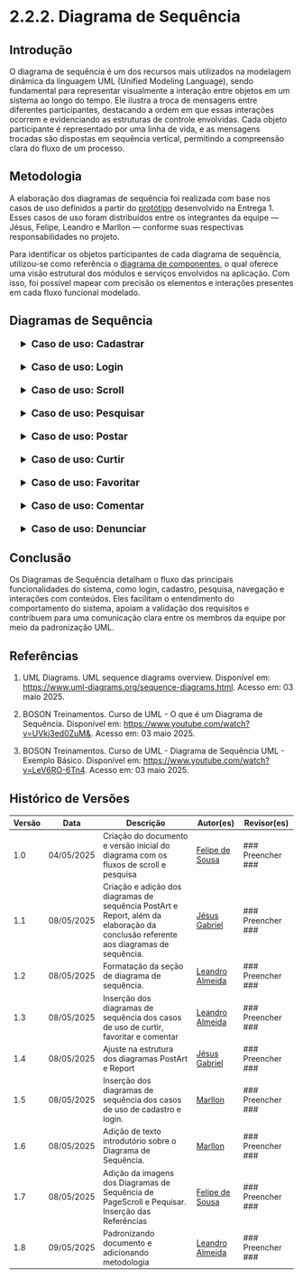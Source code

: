 # 2.2.2. Diagrama de Sequência

## Introdução

O diagrama de sequência é um dos recursos mais utilizados na modelagem dinâmica da linguagem UML (Unified Modeling Language), sendo fundamental para representar visualmente a interação entre objetos em um sistema ao longo do tempo. Ele ilustra a troca de mensagens entre diferentes participantes, destacando a ordem em que essas interações ocorrem e evidenciando as estruturas de controle envolvidas. Cada objeto participante é representado por uma linha de vida, e as mensagens trocadas são dispostas em sequência vertical, permitindo a compreensão clara do fluxo de um processo.

## Metodologia

A elaboração dos diagramas de sequência foi realizada com base nos casos de uso definidos a partir do [protótipo](https://unbarqdsw2025-1-turma01.github.io/2025.1-T01-_G2_PinacotecaOnline_Entrega_01/#/Base/1.1.4.Prototype) desenvolvido na Entrega 1. Esses casos de uso foram distribuídos entre os integrantes da equipe — Jésus, Felipe, Leandro e Marllon — conforme suas respectivas responsabilidades no projeto.

Para identificar os objetos participantes de cada diagrama de sequência, utilizou-se como referência o [diagrama de componentes](/Modelagem/2.1.3.DiagramaComponentes), o qual oferece uma visão estrutural dos módulos e serviços envolvidos na aplicação. Com isso, foi possível mapear com precisão os elementos e interações presentes em cada fluxo funcional modelado.

## Diagramas de Sequência

<div style="margin-left: 20px;">
<details style="margin-bottom: 20px;">
  <summary style="font-size: 1.1rem;"><strong>Caso de uso: Cadastrar</strong></summary>
  <font size="2"><p style="text-align: center"><b>Figura 1:</b> Diagrama de Sequência - Cadastrar</p></font>
  <div style="text-align: center">

![sd-cadastrar](./assets/images/DiagramaSeqUserRegister.png)

  </div>
  <font size="2"><p style="text-align: center"><b>Autor:</b> Marllon Fausto, 2025.</p></font>
</details>

<details style="margin-bottom: 20px;">
  <summary style="font-size: 1.1rem;"><strong>Caso de uso: Login</strong></summary>
  <font size="2"><p style="text-align: center"><b>Figura 1:</b> Diagrama de Sequência - Login</p></font>
  <div style="text-align: center">

![sd-login](./assets/images/DiagramaSeqUserLogin.png)

  </div>
  <font size="2"><p style="text-align: center"><b>Autor:</b> Marllon Fausto, 2025.</p></font>
</details>

<details style="margin-bottom: 20px;">
  <summary style="font-size: 1.1rem;"><strong>Caso de uso: Scroll</strong></summary>
  <font size="2"><p style="text-align: center"><b>Figura 2:</b> Diagrama de Sequência - Scroll</p></font>
  <div style="text-align: center">

![sd-scroll](./assets/images/sd-scroll.png)

  </div>
  <font size="2"><p style="text-align: center"><b>Autor:</b> Felipe de Sousa, 2025.</p></font>
</details>

<details style="margin-bottom: 20px;">
  <summary style="font-size: 1.1rem;"><strong>Caso de uso: Pesquisar</strong></summary>
  <font size="2"><p style="text-align: center"><b>Figura 3:</b> Diagrama de Sequência - Pesquisar</p></font>
  <div style="text-align: center">

![sd-pesquisar](./assets/images/sd-pesquisar.png)

  </div>
  <font size="2"><p style="text-align: center"><b>Autor:</b> Felipe de Sousa, 2025.</p></font>
</details>

<details style="margin-bottom: 20px;">
  <summary style="font-size: 1.1rem;"><strong>Caso de uso: Postar</strong></summary>
  <font size="2"><p style="text-align: center"><b>Figura 4:</b> Diagrama de Sequência - Postar</p></font>
  <div style="text-align: center">

![sd-postar](./assets/images/DiagramaPostArt.png)

  </div>
  <font size="2"><p style="text-align: center"><b>Autor:</b> Jésus Gabriel, 2025.</p></font>
</details>

<details style="margin-bottom: 20px;">
  <summary style="font-size: 1.1rem;"><strong>Caso de uso: Curtir</strong></summary>
  <font size="2"><p style="text-align: center"><b>Figura 5:</b> Diagrama de Sequência - Curtir</p></font>
  <div style="text-align: center">

![sd-curtir](./assets/images/sd-like.jpg)

  </div>
  <font size="2"><p style="text-align: center"><b>Autor:</b> Leandro Almeida, 2025.</p></font>
</details>

<details style="margin-bottom: 20px;">
  <summary style="font-size: 1.1rem;"><strong>Caso de uso: Favoritar</strong></summary>
  <font size="2"><p style="text-align: center"><b>Figura 6:</b> Diagrama de Sequência - Favoritar</p></font>
  <div style="text-align: center">

![sd-favoritar](./assets/images/sd-favorite.jpg)

  </div>
  <font size="2"><p style="text-align: center"><b>Autor:</b> Leandro Almeida, 2025.</p></font>
</details>

<details style="margin-bottom: 20px;">
  <summary style="font-size: 1.1rem;"><strong>Caso de uso: Comentar</strong></summary>
  <font size="2"><p style="text-align: center"><b>Figura 7:</b> Diagrama de Sequência - Comentar</p></font>
  <div style="text-align: center">

![sd-comentar](./assets/images/sd-comment.jpg)

  </div>
  <font size="2"><p style="text-align: center"><b>Autor:</b> Leandro Almeida, 2025.</p></font>
</details>

<details style="margin-bottom: 20px;">
  <summary style="font-size: 1.1rem;"><strong>Caso de uso: Denunciar</strong></summary>
  <font size="2"><p style="text-align: center"><b>Figura 8:</b> Diagrama de Sequência - Denunciar</p></font>
  <div style="text-align: center">

![sd-denunciar](./assets/images/DiagramaReport.png)

  </div>
  <font size="2"><p style="text-align: center"><b>Autor:</b> Jésus Gabriel, 2025.</p></font>
</details>
</div>

## Conclusão

Os Diagramas de Sequência detalham o fluxo das principais funcionalidades do sistema, como login, cadastro, pesquisa, navegação e interações com conteúdos. Eles facilitam o entendimento do comportamento do sistema, apoiam a validação dos requisitos e contribuem para uma comunicação clara entre os membros da equipe por meio da padronização UML.

## Referências

1. UML Diagrams. UML sequence diagrams overview. Disponível em: https://www.uml-diagrams.org/sequence-diagrams.html. Acesso em: 03 maio 2025.

2. BOSON Treinamentos. Curso de UML - O que é um Diagrama de Sequência. Disponível em: https://www.youtube.com/watch?v=UVkj3ed0ZuM&. Acesso em: 03 maio 2025.

3. BOSON Treinamentos. Curso de UML - Diagrama de Sequência UML - Exemplo Básico. Disponível em: https://www.youtube.com/watch?v=LeV6RO-6Tn4. Acesso em: 03 maio 2025.

## Histórico de Versões

| Versão | Data       | Descrição                                                                                                                           | Autor(es)                                      | Revisor(es)       |
| ------ | ---------- | ----------------------------------------------------------------------------------------------------------------------------------- | ---------------------------------------------- | ----------------- |
| 1.0    | 04/05/2025 | Criação do documento e versão inicial do diagrama com os fluxos de scroll e pesquisa                                                | [Felipe de Sousa](https://github.com/fsousac)  | ### Preencher ### |
| 1.1    | 08/05/2025 | Criação e adição dos diagramas de sequência PostArt e Report, além da elaboração da conclusão referente aos diagramas de sequência. | [Jésus Gabriel](https://github.com/xGabrielCv) | ### Preencher ### |
| 1.2    | 08/05/2025 | Formatação da seção de diagrama de sequência.                                                                                       | [Leandro Almeida](https://github.com/LeanArs)  | ### Preencher ### |
| 1.3    | 08/05/2025 | Inserção dos diagramas de sequência dos casos de uso de curtir, favoritar e comentar                                                | [Leandro Almeida](https://github.com/LeanArs)  | ### Preencher ### |
| 1.4    | 08/05/2025 | Ajuste na estrutura dos diagramas PostArt e Report                                                                                  | [Jésus Gabriel](https://github.com/xGabrielCv) | ### Preencher ### |
| 1.5    | 08/05/2025 | Inserção dos diagramas de sequência dos casos de uso de cadastro e login.                                                           | [Marllon](https://github.com/m4rllon)          | ### Preencher ### |
| 1.6    | 08/05/2025 | Adição de texto introdutório sobre o Diagrama de Sequência.                                                                         | [Marllon](https://github.com/m4rllon)          | ### Preencher ### |
| 1.7    | 08/05/2025 | Adição da imagens dos Diagramas de Sequência de PageScroll e Pequisar. Inserção das Referências                                     | [Felipe de Sousa](https://github.com/fsousac)  | ### Preencher ### |
| 1.8    | 09/05/2025 | Padronizando documento e adicionando metodologia                                                                                    | [Leandro Almeida](https://github.com/LeanArs)  | ### Preencher ### |
